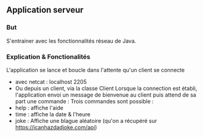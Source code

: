 ## Application serveur

### But
S'entrainer avec les fonctionnalités réseau de Java.

### Explication & Fonctionalités
L'application se lance et boucle dans l'attente qu'un client se connecte 
 - avec netcat : localhost 2205
 - Ou depuis un client, via la classe Client
Lorsque la connection est établi, l'application envoi un message de bienvenue au client puis attend de sa part une commande :
Trois commandes sont possible :
  - help : affiche l'aide
  - time : affiche la date & l'heure
  - joke : Affiche une blague aléatoire (qu'on a récupéré sur https://icanhazdadjoke.com/api)

